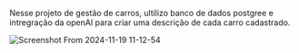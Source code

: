 Nesse projeto de gestão de carros, ultilizo  banco de dados postgree e intregração da openAI para criar uma descrição de cada carro cadastrado.

![Screenshot From 2024-11-19 11-12-54](https://github.com/user-attachments/assets/721a70d5-3138-47df-bca2-5178eee429b5)
